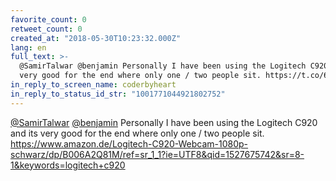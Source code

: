 ```yaml
---
favorite_count: 0
retweet_count: 0
created_at: "2018-05-30T10:23:32.000Z"
lang: en
full_text: >-
  @SamirTalwar @benjamin Personally I have been using the Logitech C920 and its
  very good for the end where only one / two people sit. https://t.co/6vIlxlskLi
in_reply_to_screen_name: coderbyheart
in_reply_to_status_id_str: "1001771044921802752"
---
```


[@SamirTalwar](https://twitter.com/SamirTalwar)
[@benjamin](https://twitter.com/benjamin) Personally I have been using the
Logitech C920 and its very good for the end where only one / two people sit.
<https://www.amazon.de/Logitech-C920-Webcam-1080p-schwarz/dp/B006A2Q81M/ref=sr_1_1?ie=UTF8&qid=1527675742&sr=8-1&keywords=logitech+c920>
